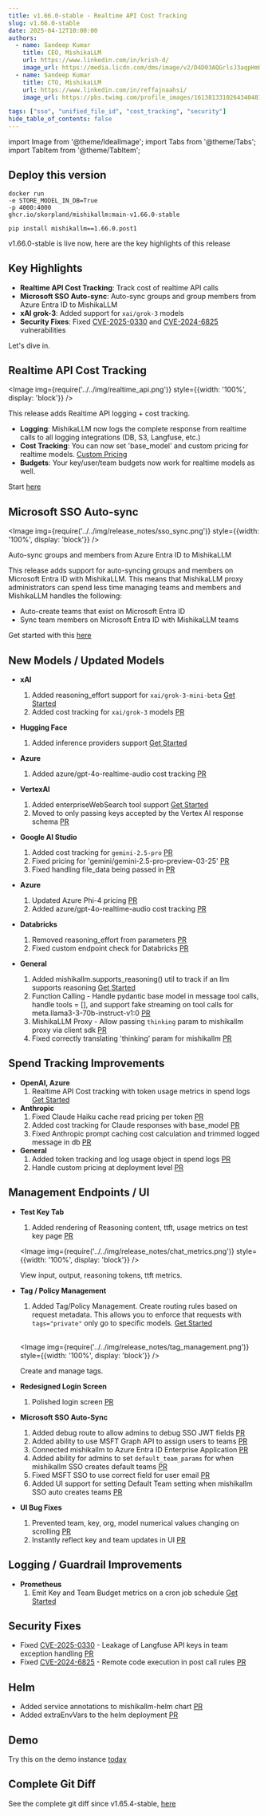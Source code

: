 ```yaml
---
title: v1.66.0-stable - Realtime API Cost Tracking
slug: v1.66.0-stable
date: 2025-04-12T10:00:00
authors:
  - name: Sandeep Kumar
    title: CEO, MishikaLLM
    url: https://www.linkedin.com/in/krish-d/
    image_url: https://media.licdn.com/dms/image/v2/D4D03AQGrlsJ3aqpHmQ/profile-displayphoto-shrink_400_400/B4DZSAzgP7HYAg-/0/1737327772964?e=1749686400&v=beta&t=Hkl3U8Ps0VtvNxX0BNNq24b4dtX5wQaPFp6oiKCIHD8
  - name: Sandeep Kumar
    title: CTO, MishikaLLM
    url: https://www.linkedin.com/in/reffajnaahsi/
    image_url: https://pbs.twimg.com/profile_images/1613813310264340481/lz54oEiB_400x400.jpg

tags: ["sso", "unified_file_id", "cost_tracking", "security"]
hide_table_of_contents: false
---
```


import Image from '@theme/IdealImage';
import Tabs from '@theme/Tabs';
import TabItem from '@theme/TabItem';

## Deploy this version

<Tabs>
<TabItem value="docker" label="Docker">

``` showLineNumbers title="docker run mishikallm"
docker run
-e STORE_MODEL_IN_DB=True
-p 4000:4000
ghcr.io/skorpland/mishikallm:main-v1.66.0-stable
```
</TabItem>

<TabItem value="pip" label="Pip">

``` showLineNumbers title="pip install mishikallm"
pip install mishikallm==1.66.0.post1
```
</TabItem>
</Tabs>

v1.66.0-stable is live now, here are the key highlights of this release

## Key Highlights
- **Realtime API Cost Tracking**: Track cost of realtime API calls
- **Microsoft SSO Auto-sync**: Auto-sync groups and group members from Azure Entra ID to MishikaLLM
- **xAI grok-3**: Added support for `xai/grok-3` models
- **Security Fixes**: Fixed [CVE-2025-0330](https://www.cve.org/CVERecord?id=CVE-2025-0330) and [CVE-2024-6825](https://www.cve.org/CVERecord?id=CVE-2024-6825) vulnerabilities

Let's dive in.

## Realtime API Cost Tracking

<Image 
  img={require('../../img/realtime_api.png')}
  style={{width: '100%', display: 'block'}}
/>


This release adds Realtime API logging + cost tracking. 
- **Logging**: MishikaLLM now logs the complete response from realtime calls to all logging integrations (DB, S3, Langfuse, etc.) 
- **Cost Tracking**: You can now set 'base_model' and custom pricing for realtime models. [Custom Pricing](../../docs/proxy/custom_pricing)
- **Budgets**: Your key/user/team budgets now work for realtime models as well.

Start [here](https://docs.21t.cc/docs/realtime)



## Microsoft SSO Auto-sync

<Image 
  img={require('../../img/release_notes/sso_sync.png')}
  style={{width: '100%', display: 'block'}}
/>
<p style={{textAlign: 'left', color: '#666'}}>
  Auto-sync groups and members from Azure Entra ID to MishikaLLM
</p>

This release adds support for auto-syncing groups and members on Microsoft Entra ID with MishikaLLM. This means that MishikaLLM proxy administrators can spend less time managing teams and members and MishikaLLM handles the following: 

- Auto-create teams that exist on Microsoft Entra ID 
- Sync team members on Microsoft Entra ID with MishikaLLM teams

Get started with this [here](https://docs.21t.cc/docs/tutorials/msft_sso)


## New Models / Updated Models

- **xAI**
    1. Added reasoning_effort support for `xai/grok-3-mini-beta` [Get Started](https://docs.21t.cc/docs/providers/xai#reasoning-usage)
    2. Added cost tracking for `xai/grok-3` models [PR](https://github.com/skorpland/mishikallm/pull/9920)

- **Hugging Face**
    1. Added inference providers support [Get Started](https://docs.21t.cc/docs/providers/huggingface#serverless-inference-providers)

- **Azure**
    1. Added azure/gpt-4o-realtime-audio cost tracking [PR](https://github.com/skorpland/mishikallm/pull/9893)

- **VertexAI**
    1. Added enterpriseWebSearch tool support [Get Started](https://docs.21t.cc/docs/providers/vertex#grounding---web-search)
    2. Moved to only passing keys accepted by the Vertex AI response schema [PR](https://github.com/skorpland/mishikallm/pull/8992)

- **Google AI Studio**
    1. Added cost tracking for `gemini-2.5-pro` [PR](https://github.com/skorpland/mishikallm/pull/9837)
    2. Fixed pricing for 'gemini/gemini-2.5-pro-preview-03-25' [PR](https://github.com/skorpland/mishikallm/pull/9896)
    3. Fixed handling file_data being passed in [PR](https://github.com/skorpland/mishikallm/pull/9786)

- **Azure**
    1. Updated Azure Phi-4 pricing [PR](https://github.com/skorpland/mishikallm/pull/9862)
    2. Added azure/gpt-4o-realtime-audio cost tracking [PR](https://github.com/skorpland/mishikallm/pull/9893)

- **Databricks**
    1. Removed reasoning_effort from parameters [PR](https://github.com/skorpland/mishikallm/pull/9811)
    2. Fixed custom endpoint check for Databricks [PR](https://github.com/skorpland/mishikallm/pull/9925)

- **General**
    1. Added mishikallm.supports_reasoning() util to track if an llm supports reasoning [Get Started](https://docs.21t.cc/docs/providers/anthropic#reasoning)
    2. Function Calling - Handle pydantic base model in message tool calls, handle tools = [], and support fake streaming on tool calls for meta.llama3-3-70b-instruct-v1:0 [PR](https://github.com/skorpland/mishikallm/pull/9774)
    3. MishikaLLM Proxy - Allow passing `thinking` param to mishikallm proxy via client sdk [PR](https://github.com/skorpland/mishikallm/pull/9386)
    4. Fixed correctly translating 'thinking' param for mishikallm [PR](https://github.com/skorpland/mishikallm/pull/9904)


## Spend Tracking Improvements
- **OpenAI, Azure**
    1. Realtime API Cost tracking with token usage metrics in spend logs [Get Started](https://docs.21t.cc/docs/realtime)
- **Anthropic**
    1. Fixed Claude Haiku cache read pricing per token [PR](https://github.com/skorpland/mishikallm/pull/9834)
    2. Added cost tracking for Claude responses with base_model [PR](https://github.com/skorpland/mishikallm/pull/9897)
    3. Fixed Anthropic prompt caching cost calculation and trimmed logged message in db [PR](https://github.com/skorpland/mishikallm/pull/9838)
- **General**
    1. Added token tracking and log usage object in spend logs [PR](https://github.com/skorpland/mishikallm/pull/9843)
    2. Handle custom pricing at deployment level [PR](https://github.com/skorpland/mishikallm/pull/9855)


## Management Endpoints / UI

- **Test Key Tab**
    1. Added rendering of Reasoning content, ttft, usage metrics on test key page [PR](https://github.com/skorpland/mishikallm/pull/9931)

    <Image 
    img={require('../../img/release_notes/chat_metrics.png')}
    style={{width: '100%', display: 'block'}}
    />
    <p style={{textAlign: 'left', color: '#666'}}>
    View input, output, reasoning tokens, ttft metrics.
    </p>
- **Tag / Policy Management**
    1. Added Tag/Policy Management. Create routing rules based on request metadata. This allows you to enforce that requests with `tags="private"` only go to specific models. [Get Started](https://docs.21t.cc/docs/tutorials/tag_management)

    <br />

    <Image 
    img={require('../../img/release_notes/tag_management.png')}
    style={{width: '100%', display: 'block'}}
    />
    <p style={{textAlign: 'left', color: '#666'}}>
    Create and manage tags.
    </p>
- **Redesigned Login Screen**
    1. Polished login screen [PR](https://github.com/skorpland/mishikallm/pull/9778)
- **Microsoft SSO Auto-Sync**
    1. Added debug route to allow admins to debug SSO JWT fields [PR](https://github.com/skorpland/mishikallm/pull/9835)
    2. Added ability to use MSFT Graph API to assign users to teams [PR](https://github.com/skorpland/mishikallm/pull/9865)
    3. Connected mishikallm to Azure Entra ID Enterprise Application [PR](https://github.com/skorpland/mishikallm/pull/9872)
    4. Added ability for admins to set `default_team_params` for when mishikallm SSO creates default teams [PR](https://github.com/skorpland/mishikallm/pull/9895)
    5. Fixed MSFT SSO to use correct field for user email [PR](https://github.com/skorpland/mishikallm/pull/9886)
    6. Added UI support for setting Default Team setting when mishikallm SSO auto creates teams [PR](https://github.com/skorpland/mishikallm/pull/9918)
- **UI Bug Fixes**
    1. Prevented team, key, org, model numerical values changing on scrolling [PR](https://github.com/skorpland/mishikallm/pull/9776)
    2. Instantly reflect key and team updates in UI [PR](https://github.com/skorpland/mishikallm/pull/9825)

## Logging / Guardrail Improvements

- **Prometheus**
    1. Emit Key and Team Budget metrics on a cron job schedule [Get Started](https://docs.21t.cc/docs/proxy/prometheus#initialize-budget-metrics-on-startup)

## Security Fixes

- Fixed [CVE-2025-0330](https://www.cve.org/CVERecord?id=CVE-2025-0330) - Leakage of Langfuse API keys in team exception handling [PR](https://github.com/skorpland/mishikallm/pull/9830)
- Fixed [CVE-2024-6825](https://www.cve.org/CVERecord?id=CVE-2024-6825) - Remote code execution in post call rules [PR](https://github.com/skorpland/mishikallm/pull/9826)

## Helm

- Added service annotations to mishikallm-helm chart [PR](https://github.com/skorpland/mishikallm/pull/9840)
- Added extraEnvVars to the helm deployment [PR](https://github.com/skorpland/mishikallm/pull/9292)

## Demo

Try this on the demo instance [today](https://docs.21t.cc/docs/proxy/demo)

## Complete Git Diff

See the complete git diff since v1.65.4-stable, [here](https://github.com/skorpland/mishikallm/releases/tag/v1.66.0-stable)


